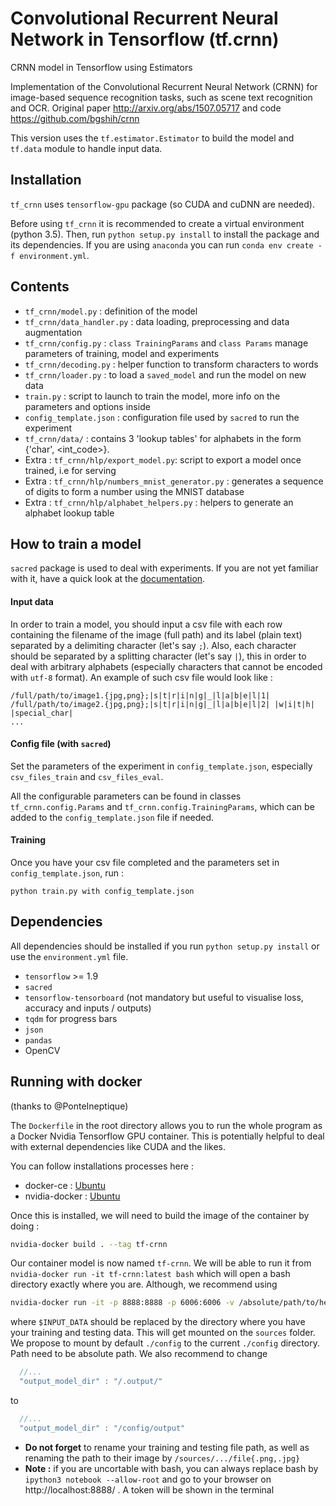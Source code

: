 # Convolutional Recurrent Neural Network in Tensorflow (tf.crnn)
CRNN model in Tensorflow using Estimators

Implementation of the Convolutional Recurrent Neural Network (CRNN) for image-based sequence recognition tasks, such as scene text recognition and OCR. 
Original paper http://arxiv.org/abs/1507.05717 and code https://github.com/bgshih/crnn

This version uses the `tf.estimator.Estimator` to build the model and `tf.data` module to handle input data.


## Installation
`tf_crnn` uses `tensorflow-gpu` package (so CUDA and cuDNN are needed). 

Before using `tf_crnn` it is recommended to create a virtual environment (python 3.5).
Then, run `python setup.py install` to install the package and its dependencies. 
If you are using `anaconda` you can run `conda env create -f environment.yml`.

## Contents
* `tf_crnn/model.py` : definition of the model
* `tf_crnn/data_handler.py` : data loading, preprocessing and data augmentation
* `tf_crnn/config.py` : `class TrainingParams` and `class Params` manage parameters of training, model and experiments
* `tf_crnn/decoding.py` : helper function to transform characters to words
* `tf_crnn/loader.py` : to load a `saved_model` and run the model on new data
* `train.py` : script to launch to train the model, more info on the parameters and options inside
* `config_template.json` : configuration file used by `sacred` to run the experiment
* `tf_crnn/data/` : contains 3 'lookup tables' for alphabets in the form {'char', <int_code>}. 
* Extra : `tf_crnn/hlp/export_model.py`: script to export a model once trained, i.e for serving
* Extra : `tf_crnn/hlp/numbers_mnist_generator.py` : generates a sequence of digits to form a number using the MNIST database
* Extra : `tf_crnn/hlp/alphabet_helpers.py` : helpers to generate an alphabet lookup table


## How to train a model
`sacred` package is used to deal with experiments. If you are not yet familiar with it, have a quick look at the [documentation](https://sacred.readthedocs.io/en/latest/).

#### Input data
In order to train a model, you should input a csv file with each row containing the filename of the image (full path) and its label (plain text) separated by a delimiting character (let's say `;`). 
Also, each character should be separated by a splitting character (let's say `|`), this in order to deal with arbitrary alphabets (especially characters that cannot be encoded with `utf-8` format).
An example of such csv file would look like : 

```
/full/path/to/image1.{jpg,png};|s|t|r|i|n|g|_|l|a|b|e|l|1|
/full/path/to/image2.{jpg,png};|s|t|r|i|n|g|_|l|a|b|e|l|2| |w|i|t|h| |special_char|
...
```

#### Config file (with `sacred`)
Set the parameters of the experiment in `config_template.json`, especially `csv_files_train` and `csv_files_eval`. 

All the configurable parameters can be found in classes `tf_crnn.config.Params` and `tf_crnn.config.TrainingParams`, which can be added to the `config_template.json` file if needed.

#### Training
Once you have your csv file completed and the parameters set in `config_template.json`, run :
```
python train.py with config_template.json
```


## Dependencies 
All dependencies should be installed if you run `python setup.py install` or use the `environment.yml` file.
* `tensorflow` >= 1.9
* `sacred`
* `tensorflow-tensorboard` (not mandatory but useful to visualise loss, accuracy and inputs / outputs)
* `tqdm` for progress bars
* `json`
* `pandas`
* OpenCV

## Running with docker
(thanks to @PonteIneptique)

The `Dockerfile` in the root directory allows you to run the whole program as a Docker Nvidia Tensorflow GPU container. This is potentially helpful
to deal with external dependencies like CUDA and the likes.

You can follow installations processes here : 
- docker-ce : [Ubuntu](https://docs.docker.com/install/linux/docker-ce/ubuntu/#os-requirements)
- nvidia-docker : [Ubuntu](https://nvidia.github.io/nvidia-docker/)

Once this is installed, we will need to build the image of the container by doing :

```bash
nvidia-docker build . --tag tf-crnn
```

Our container model is now named `tf-crnn`. We will be able to run it from `nvidia-docker run -it tf-crnn:latest bash` which will open a bash directory exactly where you are. Although, we recommend using 

```bash
nvidia-docker run -it -p 8888:8888 -p 6006:6006 -v /absolute/path/to/here/config:./config -v $INPUT_DATA:/sources  tf-crnn:latest bash
```
where `$INPUT_DATA` should be replaced by the directory where you have your training and testing data. This will get mounted on the `sources` folder. We propose to mount by default `./config` to the current `./config` directory. Path need to be absolute path. We also recommend to change 

```javascript
  //...
  "output_model_dir" : "/.output/"
```

to 

```javascript
  //...
  "output_model_dir" : "/config/output"
```

- **Do not forget** to rename your training and testing file path, as well as renaming the path to their image by `/sources/.../file{.png,.jpg}`
- **Note :** if you are uncortable with bash, you can always replace bash by `ipython3 notebook --allow-root` and go to your browser on http://localhost:8888/ . A token will be shown in the terminal
